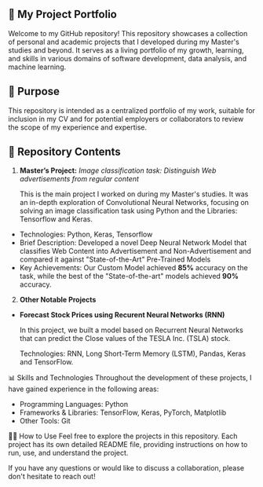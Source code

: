 ## 🚀 My Project Portfolio

Welcome to my GitHub repository! This repository showcases a collection of personal and academic projects that I developed during my Master's studies and beyond. It serves as a living portfolio of my growth, learning, and skills in various domains of software development, data analysis, and machine learning.

## 🎯 Purpose

This repository is intended as a centralized portfolio of my work, suitable for inclusion in my CV and for potential employers or collaborators to review the scope of my experience and expertise.

## 📁 Repository Contents
1. **Master’s Project:** *Image classification task: Distinguish Web advertisements from regular content*
   
   This is the main project I worked on during my Master's studies. It was an in-depth exploration of Convolutional Neural Networks, focusing on solving an image classification task using Python and the Libraries: Tensorflow and Keras.

* Technologies: Python, Keras, Tensorflow
* Brief Description: Developed a novel Deep Neural Network Model that classifies Web Content into Advertisement and Non-Advertisement and compared it against "State-of-the-Art" Pre-Trained Models
* Key Achievements: Our Custom Model achieved **85%** accuracy on the task, while the best of the "State-of-the-art" models achieved **90%** accuracy.

2. **Other Notable Projects**
   
* __Forecast Stock Prices using Recurent Neural Networks (RNN)__
  
   In this project, we built a model based on Recurrent Neural Networks that can predict the Close values of the TESLA Inc. (TSLA) stock.
  
   Technologies: RNN, Long Short-Term Memory (LSTM), Pandas, Keras and TensorFlow.


📊 Skills and Technologies
Throughout the development of these projects, I have gained experience in the following areas:

* Programming Languages: Python
* Frameworks & Libraries: TensorFlow, Keras, PyTorch, Matplotlib
* Other Tools: Git
  
🧑‍💻 How to Use
Feel free to explore the projects in this repository. Each project has its own detailed README file, providing instructions on how to run, use, and understand the project.

If you have any questions or would like to discuss a collaboration, please don't hesitate to reach out!
